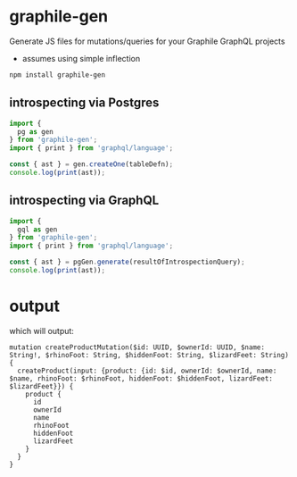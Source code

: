 # graphile-gen

Generate JS files for mutations/queries for your Graphile GraphQL projects

* assumes using simple inflection

```sh
npm install graphile-gen
```

## introspecting via Postgres

```js
import {
  pg as gen
} from 'graphile-gen';
import { print } from 'graphql/language';

const { ast } = gen.createOne(tableDefn);
console.log(print(ast));
```


## introspecting via GraphQL

```js
import {
  gql as gen
} from 'graphile-gen';
import { print } from 'graphql/language';

const { ast } = pgGen.generate(resultOfIntrospectionQuery);
console.log(print(ast));
```

# output

which will output:

```
mutation createProductMutation($id: UUID, $ownerId: UUID, $name: String!, $rhinoFoot: String, $hiddenFoot: String, $lizardFeet: String) {
  createProduct(input: {product: {id: $id, ownerId: $ownerId, name: $name, rhinoFoot: $rhinoFoot, hiddenFoot: $hiddenFoot, lizardFeet: $lizardFeet}}) {
    product {
      id
      ownerId
      name
      rhinoFoot
      hiddenFoot
      lizardFeet
    }
  }
}
```
